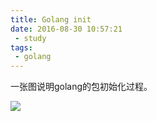 ```yaml
---
title: Golang init
date: 2016-08-30 10:57:21
 - study
tags:
 - golang
---
```

一张图说明golang的包初始化过程。
<!-- more -->
![](http://ww1.sinaimg.cn/large/772d7a33jw1f7m9l74lqvj20qc0bnjta.jpg)
